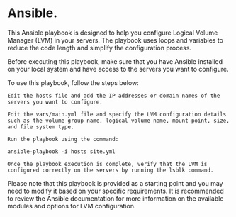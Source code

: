 # Ansible.
This Ansible playbook is designed to help you configure Logical Volume Manager (LVM) in your servers. The playbook uses loops and variables to reduce the code length and simplify the configuration process.

Before executing this playbook, make sure that you have Ansible installed on your local system and have access to the servers you want to configure.

To use this playbook, follow the steps below:

    Edit the hosts file and add the IP addresses or domain names of the servers you want to configure.

    Edit the vars/main.yml file and specify the LVM configuration details such as the volume group name, logical volume name, mount point, size, and file system type.

    Run the playbook using the command:

    ansible-playbook -i hosts site.yml

    Once the playbook execution is complete, verify that the LVM is configured correctly on the servers by running the lsblk command.

Please note that this playbook is provided as a starting point and you may need to modify it based on your specific requirements. It is recommended to review the Ansible documentation for more information on the available modules and options for LVM configuration.
